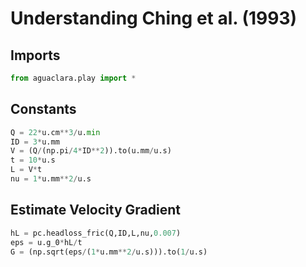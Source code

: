 # Understanding Ching et al. (1993)

## Imports
```python
from aguaclara.play import *
```
## Constants
```python
Q = 22*u.cm**3/u.min
ID = 3*u.mm
V = (Q/(np.pi/4*ID**2)).to(u.mm/u.s)
t = 10*u.s
L = V*t
nu = 1*u.mm**2/u.s
```
## Estimate Velocity Gradient
```python
hL = pc.headloss_fric(Q,ID,L,nu,0.007)
eps = u.g_0*hL/t
G = (np.sqrt(eps/(1*u.mm**2/u.s))).to(1/u.s)
```
